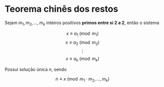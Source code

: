 # Teorema chinês dos restos

Sejam $m_1, m_2, \dots, m_k$ inteiros positivos **primos entre si 2 a 2**, então o sistema

$$x \equiv a_1 \pmod{m_1}$$
$$x \equiv a_2 \pmod{m_2}$$
$$\vdots$$
$$x \equiv a_k \pmod{m_k}$$

Possui solução única $n$, sendo

$$n \equiv x \pmod{m_1 \cdot m_2, \dots, m_k}$$